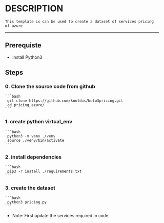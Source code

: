 # DESCRIPTION

    This template is can be used to create a dataset of services pricing of azure
---

## Prerequiste

* Install Python3

## Steps

### 0. Clone the source code from github

    ```bash
     git clone https://github.com/knoldus/boto3pricing.git
     cd pricing_azure/
    ```

### 1. create python virtual_env

    ```bash
     python3 -m venv ./venv
     source ./venv/bin/activate
    ```

### 2. install dependencies

    ```bash
     pip3 -r install ./requirements.txt
    ```

### 3. create the dataset

    ```bash
     python3 pricing.py
    ```

* Note: First update the services required in code
